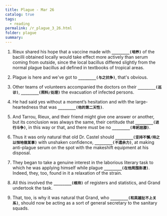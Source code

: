 ```yaml
---
title: Plague - Mar 26
catalog: true
tags: 
  - reading
permalink: /r_plague_3_26.html
folder: plague
summary: 
---
```



1.  Rieux shared his hope that a vaccine made with <b data-toggle="tooltip" data-original-title="{{site.data.answers.plag_d_44_a1}}">`________(培养)`</b> of the bacilli obtained locally would take effect more actively than serum coming from outside, since the local bacillus differed slightly from the normal plague bacillus ad defined in textbooks of tropical areas.

2.  Plague is here and we've got to <b data-toggle="tooltip" data-original-title="{{site.data.answers.plag_d_44_b1}}">`________(与之抗争)`</b>, that's obvious.

3.  Other teams of volunteers accompanied the doctors on their <b data-toggle="tooltip" data-original-title="{{site.data.answers.plag_d_44_c1}}">`________(巡诊)`</b>, <b data-toggle="tooltip" data-original-title="{{site.data.answers.plag_d_44_c2}}">`________(照料/处理)`</b> the evacuation of infected persons.

4.  He had said yes without a moment’s hesitation and with the large-heartedness that was <b data-toggle="tooltip" data-original-title="{{site.data.answers.plag_d_44_d1}}">`________(他的第二天性)`</b>.

5.  And Tarrou, Rieux, and their friend might give one answer or another, but its conclusion was always the same, their certitude that <b data-toggle="tooltip" data-original-title="{{site.data.answers.plag_d_44_e2}}">`________(进行斗争)`</b>, in this way or that, and there must be no <b data-toggle="tooltip" data-original-title="{{site.data.answers.plag_d_44_e1}}">`________(卑躬屈膝)`</b>.

6.  Thus it was only natural that old Dr. Castel should <b data-toggle="tooltip" data-original-title="{{site.data.answers.plag_d_44_f1}}">`________(坚持不懈/持之以恒地做某事)`</b> with unshaken confidence, <b data-toggle="tooltip" data-original-title="{{site.data.answers.plag_d_44_f2}}">`________(不遗余力)`</b>, at making anti-plague serum on the spot with the makeshift equipment at his disposal.

7.  They began to take a genuine interest in the laborious literary task to which he was applying himself while plague <b data-toggle="tooltip" data-original-title="{{site.data.answers.plag_d_44_g1}}">`________(在他周围弥漫)`</b>. Indeed, they, too, found in it a relaxation of the strain.

8.  All this involved the <b data-toggle="tooltip" data-original-title="{{site.data.answers.plag_d_44_h1}}">`________(维持)`</b> of registers and statistics, and Grand undertook the task.

9.  That, too, is why it was natural that Grand, who <b data-toggle="tooltip" data-original-title="{{site.data.answers.plag_d_44_i1}}">`________(和英雄扯不上关系)`</b>, should now be acting as a sort of general secretary to the sanitary squads.